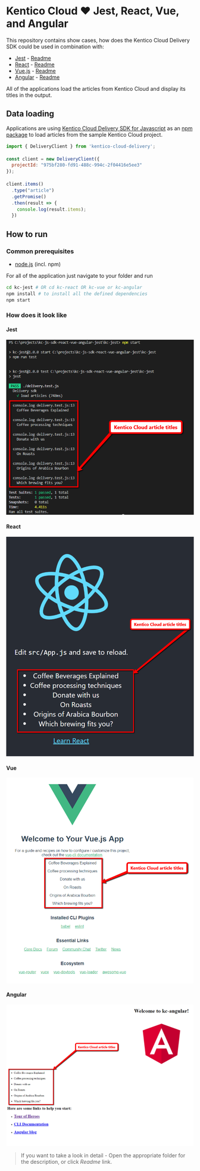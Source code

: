 # Kentico Cloud :heart: Jest, React, Vue, and Angular

This repository contains show cases, how does the Kentico Cloud Delivery SDK could be used in combination with:

* [Jest](https://jestjs.io) - [Readme](kc-jest/README.md)
* [React](https://reactjs.org) - [Readme](kc-react/README.md)
* [Vue.js](https://vuejs.org) - [Readme](kc-vue/README.md)
* [Angular](https://angular.io/) - [Readme](kc-angular/README.md)

All of the applications load the articles from Kentico Cloud and display its titles in the output.

## Data loading

Applications are using [Kentico Cloud Delivery SDK for Javascript](https://github.com/Kentico/kentico-cloud-js/blob/master/packages/delivery/DOCS.md) as an [npm package](https://www.npmjs.com/package/kentico-cloud-delivery) to load articles from the sample Kentico Cloud project.

```javascript
import { DeliveryClient } from 'kentico-cloud-delivery';

const client = new DeliveryClient({ 
  projectId: "975bf280-fd91-488c-994c-2f04416e5ee3" 
});

client.items()
  .type("article")
  .getPromise()
  .then(result => {
    console.log(result.items);
  })
```

## How to run

### Common prerequisites

* [node.js](https://nodejs.org) (incl. npm)

For all of the application just navigate to your folder and run

```sh
cd kc-jest # OR cd kc-react OR kc-vue or kc-angular
npm install # to install all the defined dependencies
npm start
```

### How does it look like

#### Jest

![Jest showcase](docs/jest-showcase.png)

#### React

![React showcase](docs/react-showcase.png)

#### Vue

![Vue showcase](docs/vue-showcase.png)

#### Angular

![Angular showcase](docs/angular-showcase.png)

> If you want to take a look in detail - Open the appropriate folder for the description, or click *Readme* link.
